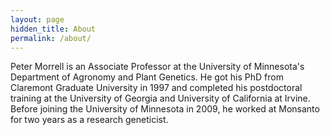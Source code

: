```yaml
---
layout: page
hidden_title: About
permalink: /about/
---
```


Peter Morrell is an Associate Professor at the University of Minnesota's Department of Agronomy and Plant Genetics. He got his PhD from Claremont Graduate University in 1997 and completed his postdoctoral training at the University of Georgia and University of California at Irvine. Before joining the University of Minnesota in 2009, he worked at Monsanto for two years as a research geneticist.
